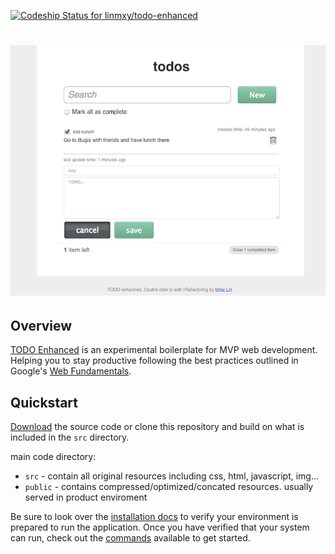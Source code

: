 [ ![Codeship Status for linmxy/todo-enhanced](https://www.codeship.io/projects/c72e4830-1309-0132-d079-1e5862c1e42f/status)](https://www.codeship.io/projects/33278)

# [![Web Starter Kit](public/img/screenshot.png)](https://github.com/linmxy/todo-enhanced)

## Overview

[TODO Enhanced](https://github.com/linmxy/todo-enhanced) is an experimental boilerplate for MVP web development. Helping you to stay productive following the best practices outlined in Google's [Web Fundamentals](http://developers.google.com/web/fundamentals).

## Quickstart

[Download](https://github.com/linmxy/todo-enhanced/archive/master.zip) the source code or clone this repository and build on what is included in the `src` directory.

main code directory:

- `src` - contain all original resources including css, html, javascript, img...
- `public` - contains compressed/optimized/concated resources. usually served in product enviroment

Be sure to look over the [installation docs](doc/install.md) to verify your environment is prepared to run the application.
Once you have verified that your system can run, check out the [commands](doc/commands.md) available to get started.
